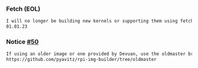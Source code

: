 ### Fetch (EOL)
```sh
I will no longer be building new kernels or supporting them using fetch.
01.01.23
```
### Notice [#50](https://github.com/pyavitz/rpi-img-builder/pull/50)
```sh
If using an older image or one provided by Devuan, use the oldmaster branch to update your kernel.
https://github.com/pyavitz/rpi-img-builder/tree/oldmaster
```
